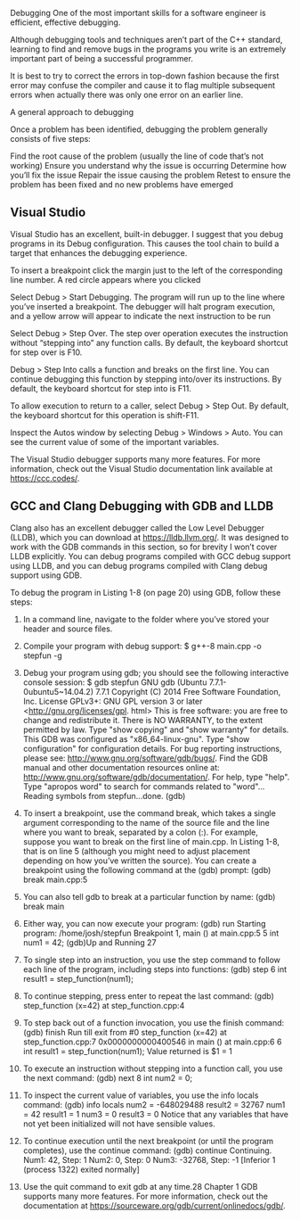 Debugging
One of the most important skills for a software engineer is efficient, effective debugging.

Although debugging tools and techniques aren’t part of the C++ standard, learning to find and remove bugs in the programs you write is an extremely important part of being a successful programmer.

It is best to try to correct the errors in top-down fashion because the first error may confuse the compiler and cause it to flag multiple subsequent errors when actually there was only one error on an earlier line.

A general approach to debugging

Once a problem has been identified, debugging the problem generally consists of five steps:

  Find the root cause of the problem (usually the line of code that’s not working)
  Ensure you understand why the issue is occurring
  Determine how you’ll fix the issue
  Repair the issue causing the problem
  Retest to ensure the problem has been fixed and no new problems have emerged


## Visual Studio
Visual Studio has an excellent, built-in debugger. I suggest that you debug programs in its Debug configuration. This causes the tool chain to build a target that enhances the debugging experience.

To insert a breakpoint click the margin just to the left of the corresponding line number. A red circle appears where you clicked

Select Debug > Start Debugging. The program will run up to the line where you’ve inserted a breakpoint. The debugger will halt program execution, and a yellow arrow will appear to indicate the next instruction to be run

Select Debug > Step Over. The step over operation executes the instruction without “stepping into” any function calls. By default, the keyboard shortcut for step over is F10.

Debug > Step Into calls a function and breaks on the first line. You can continue debugging this function by stepping into/over its instructions. By default, the keyboard shortcut for step into is F11.

To allow execution to return to a caller, select Debug > Step Out. By default, the keyboard shortcut for this operation is shift-F11.

Inspect the Autos window by selecting Debug > Windows > Auto. You can see the current value of some of the important variables.

The Visual Studio debugger supports many more features. For more information, check out the Visual Studio documentation link available at https://ccc.codes/.



## GCC and Clang Debugging with GDB and LLDB

Clang also has an excellent debugger called the Low Level Debugger (LLDB), which you can download at https://lldb.llvm.org/. It was designed to work with the GDB commands in this section, so for brevity I won’t cover LLDB explicitly. You can debug programs compiled with GCC debug support using LLDB, and you can debug programs compiled with Clang debug support using GDB.

To debug the program in Listing 1-8 (on page 20) using GDB, follow
these steps:
1. In a command line, navigate to the folder where you’ve stored your header and source files.

2. Compile your program with debug support:
$ g++-8 main.cpp -o stepfun -g

3. Debug your program using gdb; you should see the following interactive
console session:
$ gdb stepfun
GNU gdb (Ubuntu 7.7.1-0ubuntu5~14.04.2) 7.7.1
Copyright (C) 2014 Free Software Foundation, Inc.
License GPLv3+: GNU GPL version 3 or later <http://gnu.org/licenses/gpl.
html>
This is free software: you are free to change and redistribute it.
There is NO WARRANTY, to the extent permitted by law. Type "show copying"
and "show warranty" for details.
This GDB was configured as "x86_64-linux-gnu".
Type "show configuration" for configuration details.
For bug reporting instructions, please see:
<http://www.gnu.org/software/gdb/bugs/>.
Find the GDB manual and other documentation resources online at:
<http://www.gnu.org/software/gdb/documentation/>.
For help, type "help".
Type "apropos word" to search for commands related to "word"...
Reading symbols from stepfun...done.
(gdb)

4. To insert a breakpoint, use the command break, which takes a single
argument corresponding to the name of the source file and the line
where you want to break, separated by a colon (:). For example, suppose you want to break on the first line of main.cpp. In Listing 1-8, that
is on line 5 (although you might need to adjust placement depending
on how you’ve written the source). You can create a breakpoint using
the following command at the (gdb) prompt:
(gdb) break main.cpp:5

5. You can also tell gdb to break at a particular function by name:
(gdb) break main

6. Either way, you can now execute your program:
(gdb) run
Starting program: /home/josh/stepfun
Breakpoint 1, main () at main.cpp:5
5 int num1 = 42;
(gdb)Up and Running 27

7. To single step into an instruction, you use the step command to follow
each line of the program, including steps into functions:
(gdb) step
6 int result1 = step_function(num1);

8. To continue stepping, press enter to repeat the last command:
(gdb)
step_function (x=42) at step_function.cpp:4

9. To step back out of a function invocation, you use the finish command:
(gdb) finish
Run till exit from #0 step_function (x=42) at step_function.cpp:7
0x0000000000400546 in main () at main.cpp:6
6 int result1 = step_function(num1);
Value returned is $1 = 1

10. To execute an instruction without stepping into a function call, you use
the next command:
(gdb) next
8 int num2 = 0;

11. To inspect the current value of variables, you use the info locals
command:
(gdb) info locals
num2 = -648029488
result2 = 32767
num1 = 42
result1 = 1
num3 = 0
result3 = 0
Notice that any variables that have not yet been initialized will not
have sensible values.

12. To continue execution until the next breakpoint (or until the program
completes), use the continue command:
(gdb) continue
Continuing.
Num1: 42, Step: 1
Num2: 0, Step: 0
Num3: -32768, Step: -1
[Inferior 1 (process 1322) exited normally]

13. Use the quit command to exit gdb at any time.28 Chapter 1
GDB supports many more features. For more information, check out
the documentation at https://sourceware.org/gdb/current/onlinedocs/gdb/.
